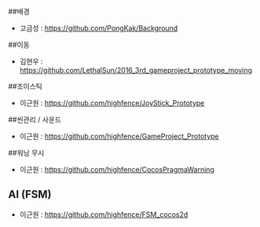 
##배경
* 고금성 : https://github.com/PongKak/Background

##이동
* 김현우 : https://github.com/LethalSun/2016_3rd_gameproject_prototype_moving

##조이스틱
* 이근원 : https://github.com/highfence/JoyStick_Prototype

##씬관리 / 사운드
* 이근원 : https://github.com/highfence/GameProject_Prototype

##워닝 무시 
* 이근원 : https://github.com/highfence/CocosPragmaWarning

## AI (FSM)
* 이근원 : https://github.com/highfence/FSM_cocos2d
